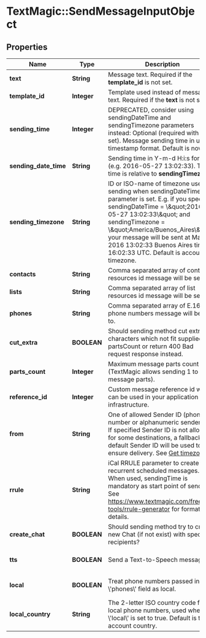 # TextMagic::SendMessageInputObject

## Properties
Name | Type | Description | Notes
------------ | ------------- | ------------- | -------------
**text** | **String** | Message text. Required if the **template_id** is not set. | [optional] 
**template_id** | **Integer** | Template used instead of message text. Required if the **text** is not set. | [optional] 
**sending_time** | **Integer** | DEPRECATED, consider using sendingDateTime and sendingTimezone parameters instead: Optional (required with rrule set). Message sending time in unix timestamp format. Default is now. | [optional] 
**sending_date_time** | **String** | Sending time in Y-m-d H:i:s format (e.g. 2016-05-27 13:02:33). This time is relative to **sendingTimezone**. | [optional] 
**sending_timezone** | **String** | ID or ISO-name of timezone used for sending when sendingDateTime parameter is set. E.g. if you specify sendingDateTime &#x3D; \\\&quot;2016-05-27 13:02:33\\\&quot; and sendingTimezone &#x3D; \\\&quot;America/Buenos_Aires\\\&quot;, your message will be sent at May 27, 2016 13:02:33 Buenos Aires time, or 16:02:33 UTC. Default is account timezone. | [optional] 
**contacts** | **String** | Comma separated array of contact resources id message will be sent to. | [optional] 
**lists** | **String** | Comma separated array of list resources id message will be sent to. | [optional] 
**phones** | **String** | Comma separated array of E.164 phone numbers message will be sent to. | [optional] 
**cut_extra** | **BOOLEAN** | Should sending method cut extra characters which not fit supplied partsCount or return 400 Bad request response instead. | [optional] [default to false]
**parts_count** | **Integer** | Maximum message parts count (TextMagic allows sending 1 to 6 message parts). | [optional] 
**reference_id** | **Integer** | Custom message reference id which can be used in your application infrastructure. | [optional] 
**from** | **String** | One of allowed Sender ID (phone number or alphanumeric sender ID). If specified Sender ID is not allowed for some destinations, a fallback default Sender ID will be used to ensure delivery. See [Get timezones](http://docs.textmagictesting.com/#tag/Sender-IDs). | [optional] 
**rrule** | **String** | iCal RRULE parameter to create recurrent scheduled messages. When used, sendingTime is mandatory as start point of sending. See https://www.textmagic.com/free-tools/rrule-generator for format details. | [optional] 
**create_chat** | **BOOLEAN** | Should sending method try to create new Chat (if not exist) with specified recipients? | [optional] [default to false]
**tts** | **BOOLEAN** | Send a Text-to-Speech message. | [optional] [default to false]
**local** | **BOOLEAN** | Treat phone numbers passed in the \\&#39;phones\\&#39; field as local. | [optional] [default to false]
**local_country** | **String** | The 2-letter ISO country code for local phone numbers, used when \\&#39;local\\&#39; is set to true. Default is the account country. | [optional] 


